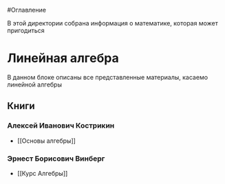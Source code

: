 #Оглавление

В этой директории собрана информация о математике, которая может пригодиться
# Линейная алгебра
В данном блоке описаны все представленные материалы, касаемо линейной алгебры
## Книги
### Алексей Иванович Кострикин
* [[Основы алгебры]]
### Эрнест Борисович Винберг
* [[Курс Алгебры]]